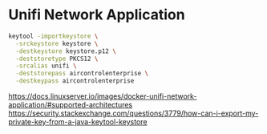 # Unifi Network Application

```bash
keytool -importkeystore \
  -srckeystore keystore \
  -destkeystore keystore.p12 \
  -deststoretype PKCS12 \
  -srcalias unifi \
  -deststorepass aircontrolenterprise \
  -destkeypass aircontrolenterprise
```

<https://docs.linuxserver.io/images/docker-unifi-network-application/#supported-architectures>
<https://security.stackexchange.com/questions/3779/how-can-i-export-my-private-key-from-a-java-keytool-keystore>
